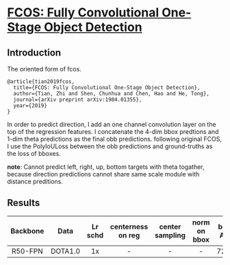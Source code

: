 # [FCOS: Fully Convolutional One-Stage Object Detection](https://openaccess.thecvf.com/content_ICCV_2019/papers/Tian_FCOS_Fully_Convolutional_One-Stage_Object_Detection_ICCV_2019_paper.pdf)

## Introduction

The oriented form of fcos.

```
@article{tian2019fcos,
  title={FCOS: Fully Convolutional One-Stage Object Detection},
  author={Tian, Zhi and Shen, Chunhua and Chen, Hao and He, Tong},
  journal={arXiv preprint arXiv:1904.01355},
  year={2019}
}
```

In order to predict direction, I add an one channel convolution layer on the top of the regression features.
I concatenate the 4-dim bbox predtions and 1-dim theta predictions as the final obb predictions.
following original FCOS, I use the PolyIoULoss between the obb predictions and ground-truths as the loss of bboxes.

**note**: Cannot predict left, right, up, bottom targets with theta togather, because direction predictions cannot share same scale module with distance preditions.

## Results

| Backbone |   Data  | Lr schd | centerness on reg | center sampling | norm on bbox | box AP |
|:--------:|:-------:|:-------:|:-----------------:|:---------------:|:------------:|:------:|
|  R50-FPN | DOTA1.0 |    1x   |         -         |        -        |       -      |  72.1  |
